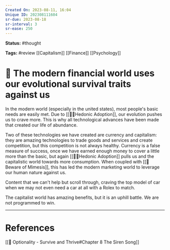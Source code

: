 ```yaml
---
Created On: 2023-08-11, 16:04
Unique ID: 202308111604
sr-due: 2023-08-18
sr-interval: 3
sr-ease: 250
---
```

**Status:** #thought 

**Tags:** #review [[Capitalism]] [[Finance]] [[Psychology]]

# 🙊 The modern financial world uses our evolutional survival traits against us

In the modern world (especially in the united states), most people's basic needs are easily met. Due to [[🏃‍♀️Hedonic Adoption]], our evolution pushes us to crave more. This is why all technological advances have been made that created our life of abundance. 

Two of these technologies we have created are currency and capitalism: they are amazing technologies to trade goods and services and create competition, but this competition is not always healthy. Currency is a false measure of success, once we have earned enough money to cover a little more than the basic, but again [[🏃‍♀️Hedonic Adoption]] pulls us and the capitalistic world towards more consumption. When coupled with [[🍾 Beware of Mimesis]], this has led the modern marketing world to leverage our human nature against us. 

Content that we can't help but scroll through, craving the top model of car when we may not even need a car at all with a Rolex to match. 

The capitalist world has amazing benefits, but it is an uphill battle. We are not programmed to win. 


---
# References
[[📗 Optionality - Survive and Thrive#Chapter 8 The Siren Song]]
